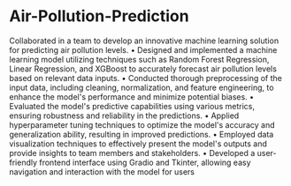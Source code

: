 # Air-Pollution-Prediction
Collaborated in a team to develop an innovative machine learning solution for predicting air pollution levels.
• Designed and implemented a machine learning model utilizing techniques such as Random Forest Regression, Linear Regression, and XGBoost to accurately forecast air pollution levels based on relevant data inputs.
• Conducted thorough preprocessing of the input data, including cleaning, normalization, and feature engineering, to enhance the model's performance and minimize potential biases.
• Evaluated the model's predictive capabilities using various metrics, ensuring robustness and reliability in the predictions.
• Applied hyperparameter tuning techniques to optimize the model's accuracy and generalization ability, resulting in improved predictions.
• Employed data visualization techniques to effectively present the model's outputs and provide insights to team members and stakeholders.
• Developed a user-friendly frontend interface using Gradio and Tkinter, allowing easy navigation and interaction with the model for users
